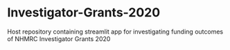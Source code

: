# Investigator-Grants-2020

Host repository containing streamlit app for investigating funding outcomes of NHMRC Investigator Grants 2020
